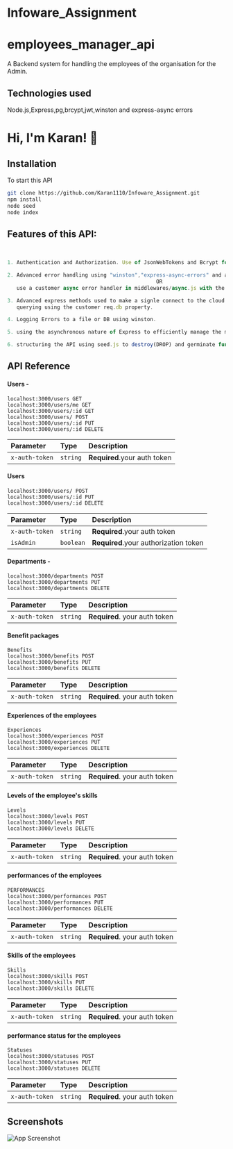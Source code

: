 # Infoware_Assignment

# employees_manager_api
A Backend system for handling the employees of the organisation for the Admin.
## Technologies used

Node.js,Express,pg,brcypt,jwt,winston and express-async errors


# Hi, I'm Karan! 👋


## Installation

To start this API
```bash
git clone https://github.com/Karan1110/Infoware_Assignment.git
npm install
node seed
node index
```
    
##   Features of this API: 

```javascript
       

1. Authentication and Authorization. Use of JsonWebTokens and Bcrypt for auth and hashing the passwords.

2. Advanced error handling using "winston","express-async-errors" and a customer error middleware 
                                                OR
   use a customer async error handler in middlewares/async.js with the customer error middleware.

3. Advanced express methods used to make a signle connect to the cloud hosted Database to access the db for 
   querying using the customer req.db property.

4. Logging Errors to a file or DB using winston.

5. using the asynchronous nature of Express to efficiently manage the middleware pipeline.

6. structuring the API using seed.js to destroy(DROP) and germinate function to create tables with validatinons.
```


## API Reference

#### Users - 

```http
localhost:3000/users GET
localhost:3000/users/me GET
localhost:3000/users/:id GET
localhost:3000/users/ POST
localhost:3000/users/:id PUT
localhost:3000/users/:id DELETE 
```

| Parameter | Type     | Description                |
| :-------- | :------- | :------------------------- |
| `x-auth-token` | `string` | **Required**.your auth token |

####  Users
```http
localhost:3000/users/ POST
localhost:3000/users/:id PUT
localhost:3000/users/:id DELETE 
```

| Parameter | Type     | Description                |
| :-------- | :------- | :------------------------- |
| `x-auth-token` | `string` | **Required**.your auth token |
| `isAdmin` | `boolean` | **Required**.your authorization token |

#### Departments  -

```http
localhost:3000/departments POST
localhost:3000/departments PUT
localhost:3000/departments DELETE
```

| Parameter | Type     | Description                       |
| :-------- | :------- | :-------------------------------- |
| `x-auth-token`      | `string` | **Required**. your auth token |

#### Benefit packages
```http
Benefits
localhost:3000/benefits POST
localhost:3000/benefits PUT
localhost:3000/benefits DELETE
```

| Parameter | Type     | Description                       |
| :-------- | :------- | :-------------------------------- |
| `x-auth-token`      | `string` | **Required**. your auth token |

#### Experiences of the employees
```http
Experiences
localhost:3000/experiences POST
localhost:3000/experiences PUT
localhost:3000/experiences DELETE

```

| Parameter | Type     | Description                       |
| :-------- | :------- | :-------------------------------- |
| `x-auth-token`      | `string` | **Required**. your auth token |

#### Levels of the employee's skills
```http
Levels
localhost:3000/levels POST
localhost:3000/levels PUT
localhost:3000/levels DELETE
```

| Parameter | Type     | Description                       |
| :-------- | :------- | :-------------------------------- |
| `x-auth-token`      | `string` | **Required**. your auth token |

#### performances of the employees
```http
PERFORMANCES
localhost:3000/performances POST
localhost:3000/performances PUT
localhost:3000/performances DELETE
```

| Parameter | Type     | Description                       |
| :-------- | :------- | :-------------------------------- |
| `x-auth-token`      | `string` | **Required**. your auth token |

#### Skills of the employees

```http
Skills
localhost:3000/skills POST
localhost:3000/skills PUT
localhost:3000/skills DELETE
```

| Parameter | Type     | Description                       |
| :-------- | :------- | :-------------------------------- |
| `x-auth-token`      | `string` | **Required**. your auth token |

#### performance status for the employees

```http
Statuses
localhost:3000/statuses POST
localhost:3000/statuses PUT
localhost:3000/statuses DELETE
```

| Parameter | Type     | Description                       |
| :-------- | :------- | :-------------------------------- |
| `x-auth-token`      | `string` | **Required**. your auth token |
## Screenshots

![App Screenshot](https://via.placeholder.com/468x300?text=App+Screenshot+Here)


